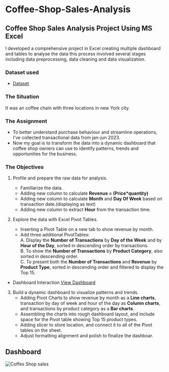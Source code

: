 # Coffee-Shop-Sales-Analysis
## Coffee Shop Sales Analysis Project Using  MS Excel

I developed a comprehensive project in Excel creating multiple dashboard and tables to analyse the data this process involved several stages including data preprocessing, data cleaning and data visualization.

### Dataset used
- <a href = "https://github.com/cspoojary/Coffee-Shop-Sales-Analysis/blob/main/Coffee%20Shop%20Sales.xlsx">Dataset</a>

### The Situation
It was an coffee chain with three locations in new York city.

### The Assignment
- To better understand purchase behaviour and streamline operations, I've collected transactional data from jan-jun 2023.
- Now my goal is to transform the data into a dynamic dashboard that coffee shop owners can use to identify patterns, trends and opportunities for the business.

### The Objectives
1. Profile and prepare the raw data for analysis.
   - Familiarize the data.
   - Adding new column to calculate **Revenue = (Price*quantity)**
   - Adding new column to calculate **Month** and **Day Of Week** based on transaction date.(displaying as text)
   - Adding new column to extract **Hour** from the transaction time.
     
2. Explore the data with Excel Pivot Tables.
   - Inserting a Pivot Table on a new tab to show revenue by month.
   - Add three additional PivotTables:<br>
     A. Display the **Number of Transactions** by **Day of the Week** and by **Hour of the Day**, sorted in descending order by transactions.<br>
     B. To show the **Number of Transactions** by **Product Category**, also sorted in descending order.<br>
     C. To present both the **Number of Transactions** and **Revenue** by **Product Type**, sorted in descending order and filtered to display the Top 15.

- Dashboard Interaction <a href = "https://github.com/cspoojary/Coffee-Shop-Sales-Analysis/blob/main/Coffee%20Shop%20Sales.xlsx">View Dashboard</a>

   
3. Build a dynamic dashboard to visualize patterns and trends.
   - Adding Pivot Charts to show revenue by month as a **Line charts**, transaction by day of week and hour of the day as **Column charts**, and transactions by product category as a **Bar charts**.
   - Assembling the charts into rough dashboard layout, and include space for the Pivot table showing Top 15 product types.
   - Adding slicer to store location, and connect it to all of the Pivot tables on the sheet.
   - Adjust formatting alignment and polish to finalize the dashboar.

## Dashboard
![Coffes Shop sales](https://github.com/user-attachments/assets/61a7a14b-ab34-4799-88b7-f283c67230ab)

  





